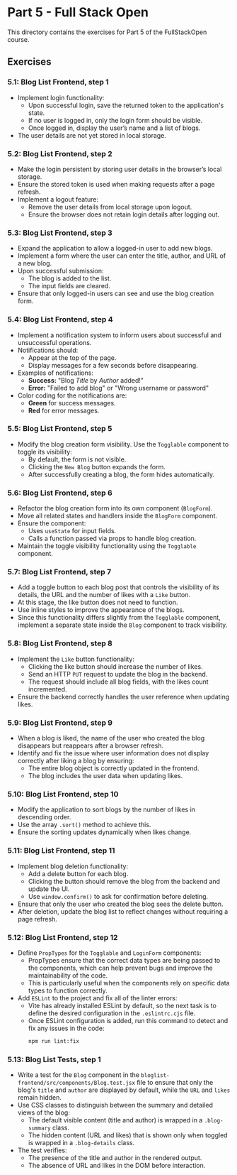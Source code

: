 # Part 5 - Full Stack Open

This directory contains the exercises for Part 5 of the FullStackOpen course.

## Exercises

### 5.1: Blog List Frontend, step 1
- Implement login functionality:
  - Upon successful login, save the returned token to the application's state.
  - If no user is logged in, only the login form should be visible.
  - Once logged in, display the user’s name and a list of blogs.
- The user details are not yet stored in local storage.

### 5.2: Blog List Frontend, step 2
- Make the login persistent by storing user details in the browser’s local storage.
- Ensure the stored token is used when making requests after a page refresh.
- Implement a logout feature:
  - Remove the user details from local storage upon logout.
  - Ensure the browser does not retain login details after logging out.

### 5.3: Blog List Frontend, step 3
- Expand the application to allow a logged-in user to add new blogs.
- Implement a form where the user can enter the title, author, and URL of a new blog.
- Upon successful submission:
  - The blog is added to the list.
  - The input fields are cleared.
- Ensure that only logged-in users can see and use the blog creation form.

### 5.4: Blog List Frontend, step 4
- Implement a notification system to inform users about successful and unsuccessful operations.
- Notifications should:
  - Appear at the top of the page.
  - Display messages for a few seconds before disappearing.
- Examples of notifications:
  - **Success:** "Blog *Title* by *Author* added!"
  - **Error:** "Failed to add blog" or "Wrong username or password"
- Color coding for the notifications are:
  - **Green** for success messages.
  - **Red** for error messages.

### 5.5: Blog List Frontend, step 5
- Modify the blog creation form visibility. Use the `Togglable` component to toggle its visibility:
  - By default, the form is not visible.
  - Clicking the `New Blog` button expands the form.
  - After successfully creating a blog, the form hides automatically.

### 5.6: Blog List Frontend, step 6
- Refactor the blog creation form into its own component (`BlogForm`).
- Move all related states and handlers inside the `BlogForm` component.
- Ensure the component:
  - Uses `useState` for input fields.
  - Calls a function passed via props to handle blog creation.
- Maintain the toggle visibility functionality using the `Togglable` component.

### 5.7: Blog List Frontend, step 7
- Add a toggle button to each blog post that controls the visibility of its details, the URL and the number of likes with a `Like` button.
- At this stage, the like button does not need to function.
- Use inline styles to improve the appearance of the blogs.
- Since this functionality differs slightly from the `Togglable` component, implement a separate state inside the `Blog` component to track visibility.

### 5.8: Blog List Frontend, step 8
- Implement the `Like` button functionality:
  - Clicking the like button should increase the number of likes.
  - Send an HTTP `PUT` request to update the blog in the backend.
  - The request should include all blog fields, with the likes count incremented.
- Ensure the backend correctly handles the user reference when updating likes.

### 5.9: Blog List Frontend, step 9
- When a blog is liked, the name of the user who created the blog disappears but reappears after a browser refresh.
- Identify and fix the issue where user information does not display correctly after liking a blog by ensuring:
  - The entire blog object is correctly updated in the frontend.
  - The blog includes the user data when updating likes.

### 5.10: Blog List Frontend, step 10
- Modify the application to sort blogs by the number of likes in descending order.
- Use the array `.sort()` method to achieve this.
- Ensure the sorting updates dynamically when likes change.

### 5.11: Blog List Frontend, step 11
- Implement blog deletion functionality:
  - Add a delete button for each blog.
  - Clicking the button should remove the blog from the backend and update the UI.
  - Use `window.confirm()` to ask for confirmation before deleting.
- Ensure that only the user who created the blog sees the delete button.
- After deletion, update the blog list to reflect changes without requiring a page refresh.

### 5.12: Blog List Frontend, step 12
- Define `PropTypes` for the `Togglable` and `LoginForm` components:
  - PropTypes ensure that the correct data types are being passed to the components, which can help prevent bugs and improve the maintainability of the code.
  - This is particularly useful when the components rely on specific data types to function correctly.
- Add `ESLint` to the project and fix all of the linter errors:
  - Vite has already installed ESLint by default, so the next task is to define the desired configuration in the `.eslintrc.cjs` file.
  - Once ESLint configuration is added, run this command to detect and fix any issues in the code:  
  	  ```bash
	  npm run lint:fix
	  ```

### 5.13: Blog List Tests, step 1
- Write a test for the `Blog` component in the `bloglist-frontend/src/components/Blog.test.jsx` file to ensure that only the blog's `title` and `author` are displayed by default, while the `URL` and `likes` remain hidden.
- Use CSS classes to distinguish between the summary and detailed views of the blog:
  - The default visible content (title and author) is wrapped in a `.blog-summary` class.
  - The hidden content (URL and likes) that is shown only when toggled is wrapped in a `.blog-details` class.
- The test verifies:
  - The presence of the title and author in the rendered output.
  - The absence of URL and likes in the DOM before interaction.
